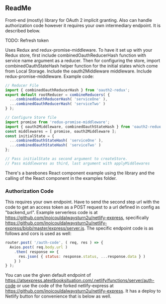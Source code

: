 ## ReadMe

Front-end (mostly) library for OAuth 2 implicit granting. Also can handle authorization code however it requires your own intermediary endpoint. It is described below.

TODO: Refresh token

Uses Redux and redux-promise-middleware. To have it set up with your Redux store, first include combinedOauthReducerHash function with service name argument as a reducer. Then for configuring the store, import combinedOauthStateHash helper function for the initial states which come from Local Storage. Include the oauth2Middleware middleware. Include redux-promise-middleware. Example code:
```js
// Reducer File
import { combinedOauthReducerHash } from 'oauth2-redux';
export default rootReducer = combineReducers( {
  ...combinedOauthReducerHash( 'serviceOne' ), 
  ...combinedOauthReducerHash( 'serviceTwo' ) 
} );
```
```js
// Configure Store file
import promise from 'redux-promise-middleware';
import { oauth2Middleware, combinedOauthStateHash } from 'oauth2-redux';
const middlewares = [ promise, oauth2Middleware ];
const initialState = {
  ...combinedOauthStateHash( 'serviceOne' ), 
  ...combinedOauthStateHash( 'serviceTwo' ) 
};

// Pass initialState as second argument to createStore.
// Pass middlewares as third, last argument with applyMiddlewares
```

There's a barebones React component example using the library and the calling of the React component in the examples folder.

### Authorization Code

This requires your own endpoint. Have to send the second step url with the code to get an access token as a POST request to a url defined in config as "backend_url". Example serverless code is at https://github.com/inoicouldalwaysturn2u/netlify-express, specifically https://github.com/inoicouldalwaysturn2u/netlify-express/blob/master/express/server.js. The specific endpoint code is as follows and cors is used as well:
```js
router.post( '/auth-code', ( req, res ) => {
  Axios.post( req.body.url )
    .then( response => {
      res.json( { status: response.status, ...response.data } ) 
    } )
} );
```

You can use the given default endpoint of https://atsexpress.atextbooksituation.com/.netlify/functions/server/auth-code or use the code of the forked netlify-express at https://github.com/inoicouldalwaysturn2u/netlify-express. It has a deploy to Netlify button for convenience that is below as well.